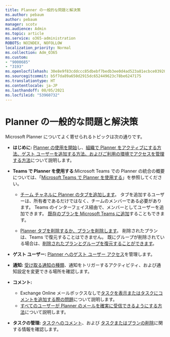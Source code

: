 ```yaml
---
title: Planner の一般的な問題と解決策
ms.author: pebaum
author: pebaum
manager: scotv
ms.audience: Admin
ms.topic: article
ms.service: o365-administration
ROBOTS: NOINDEX, NOFOLLOW
localization_priority: Normal
ms.collection: Adm_O365
ms.custom:
- "9000685"
- "3193"
ms.openlocfilehash: 30e8e9f83cddccc85dbebf7bedb3ee0d4ad523a81ecbce039208c400f7c87a8b
ms.sourcegitcommit: b5f7da89a650d2915dc652449623c78be6247175
ms.translationtype: HT
ms.contentlocale: ja-JP
ms.lasthandoff: 08/05/2021
ms.locfileid: "53960732"
---
```

# <a name="planner-common-issues-and-resolutions"></a>Planner の一般的な問題と解決策

Microsoft Planner についてよく寄せられるトピックは次の通りです。
 
- **はじめに:** [Planner の使用を開始](https://support.office.com/article/microsoft-planner-help-4a9a13c6-3adf-4a60-a6fc-15c0b15e16fc)し、[組織で Planner をアクティブにする方法、ゲスト ユーザーを追加する方法、およびご利用の環境でアクセスを管理する方法](https://docs.microsoft.com/office365/planner/planner-for-admins)について説明します。

- **Teams で Planner を使用する**:Microsoft Teams での Planner の統合の概要については、「[Microsoft Teams で Planner を使用する](https://support.office.com/article/62798a9f-e8f7-4722-a700-27dd28a06ee0)」を参照してください。

     - [チーム チャネルに Planner のタブを追加します](https://support.office.com/article/62798a9f-e8f7-4722-a700-27dd28a06ee0#bkmk_addaplannertabtoateamchannel)。 タブを追加するユーザーは、所有者であるだけではなく、チームのメンバーである必要があります。 Teams のインターフェイス経由で、メンバーとしてユーザーを追加できます。 [既存のプランを Microsoft Teams に追加](https://techcommunity.microsoft.com/t5/Planner-Blog/Bringing-a-Plan-into-Microsoft-Teams/ba-p/57463)することもできます。

    - [Planner タブを削除するか、プランを削除します](https://support.office.com/article/62798a9f-e8f7-4722-a700-27dd28a06ee0#bkmk_removeaplannertabordeleteaplan)。 削除されたプランは、Teams で復元することはできません。 既にグループが削除されている場合は、[削除されたプランとグループを復元することができます](https://techcommunity.microsoft.com/t5/planner-blog/microsoft-planner-now-you-can-recover-deleted-plans-and-groups/ba-p/362242
)。
 
- **ゲスト ユーザー:** [Planner へのゲスト ユーザー アクセス](https://support.office.com/article/guest-access-in-microsoft-planner-cc5d7f96-dced-4da4-ab62-08c72d9759c6)を管理します。
 
- **通知:** [受け取る通知の種類](https://support.office.com/article/stay-on-top-of-tasks-and-plans-with-email-and-notifications-cce223d6-b0ae-43cf-a080-266e2414a859)、通知をトリガーするアクティビティ、および通知設定を変更できる場所を確認します。
 
- **コメント:** 
   - Exchange Online メールボックスなしで[タスクを表示またはタスクにコメントを追加する際の問題](https://docs.microsoft.com/office365/planner/planner-for-admins#can-people-in-my-organization-use-planner-if-they-dont-have-an-exchange-online-mailbox)について説明します。
   - [すべてのユーザーが Planner のメールを確実に受信できるようにする方法](https://docs.microsoft.com/office365/planner/planner-for-admins#how-do-i-make-sure-all-my-users-can-get-emails-forplanner)について説明します。

- **タスクの管理:** [タスクへのコメント](https://support.office.com/article/comment-on-tasks-in-microsoft-planner-fd4aedde-7785-4cd0-96ee-122fbc9140e1)、および [タスクまたはプランの削除](https://support.office.com/article/delete-a-task-or-plan-39e10e78-13f0-446d-94cd-9e562648497a)に関する情報を確認します。
